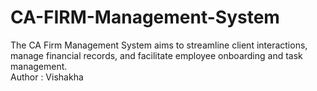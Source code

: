 # CA-FIRM-Management-System
The CA Firm Management System aims to streamline client interactions, manage financial records, and facilitate employee onboarding and task management.
<br>
Author : Vishakha
